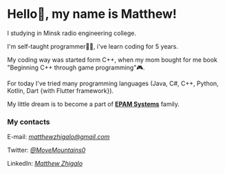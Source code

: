 # Hello🖖, my name is Matthew!

I studying in Minsk radio engineering college.</br> 

I'm self-taught programmer🧑‍💻, i've learn coding for 5 years.</br>

My coding way was started form C++, when my mom bought for me book "Beginning C++ through game programming"🎮.<br>

For today I've tried many programming languages (Java, C#, C++, Python, Kotlin, Dart {with Flutter framework}).

My little dream is to become a part of <a href="https://twitter.com/EPAMSYSTEMS"><b>EPAM Systems</b></a> family.

### My contacts

E-mail: <i>matthewzhigalo@gmail.com</i>

Twitter: <a href="https://twitter.com/MoveMountains0"><i>@MoveMountains0</i></a>

LinkedIn: <a href="https://www.linkedin.com/in/matthew-zhigalo-9589b81aa/"><i>Matthew Zhigalo</i></a>
